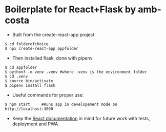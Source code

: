 # Boilerplate for React+Flask by amb-costa

* Built from the create-react-app project

```
$ cd folderofchoice
$ npx create-react-app appfolder
```

* Then installed flask, done with pipenv
```
$ cd appfolder
$ python3 -m venv .venv #where .venv is the environment folder
$ cd .venv
$ source bin/activate
$ pipenv install flask
```

* Useful commands for proper use:

```
$ npm start     #Runs app in developement mode on http://localhost:3000
```

* Keep the [React documentation](https://reactjs.org/) in mind for future work with tests, deployment and PWA
